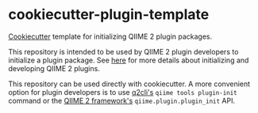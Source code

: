 # cookiecutter-plugin-template

[Cookiecutter](http://cookiecutter.readthedocs.io/en/latest/) template for initializing QIIME 2 plugin packages.

This repository is intended to be used by QIIME 2 plugin developers to initialize a plugin package. See [here](https://github.com/qiime2/qiime2/wiki/Creating-a-QIIME-2-plugin) for more details about initializing and developing QIIME 2 plugins.

This repository can be used directly with cookiecutter. A more convenient option for plugin developers is to use [q2cli's](https://github.com/qiime2/q2cli) `qiime tools plugin-init` command or the [QIIME 2 framework's](https://github.com/qiime2/qiime2) `qiime.plugin.plugin_init` API.
